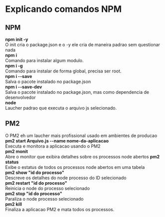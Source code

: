 <h1>Explicando comandos NPM </h1>
<h2>NPM</h2>
<b>npm init -y</b><br> O init cria o package.json e o -y ele cria de maneira padrao sem questionar nada<br>
<b>npm i</b><br>Comando para instalar algum modulo.<br>
<b>npm i -g</b><br>Comando para instalar de forma global, precisa ser root.<br>
<b>npm i --save</b><br>Salva o pacote instalado no package.json<br>
<b>npm i --save-dev</b><br>Salva o pacote instalado no package.json, mas como dependencia de desenvolvedor<br>
<b>node</b><br> Laucher padrao que executa o arquivo js selecionado.
<h2>PM2</h2>
<span>O PM2 eh um laucher mais profissional usado em ambientes de producao</span><br>
<b>pm2 start Arquivo.js --name nome-da-aplicacao</b><br>Executa e monitora a aplicacao usando o PM2<br>
<b>pm2 monit</b><br> Abre o monitor que exibira detalhes sobre os processos node abertos
<b>pm2 status</b><br> Exibe o estatus de todos os processos node abertos em uma tabela<br>
<b>pm2 show "id do processo"</b><br> Descreve os detalhes do node processo do ID selecionado<br>
<b>pm2 restart "id do processo"</b><br>Reinicia o node do processo selecionado<br>
<b>pm2 stop "id do processo"</b><br>Paraliza o node processo selecionado<br>
<b>pm2 kill</b><br>Finaliza a aplicacao PM2 e mata todos os processos.
